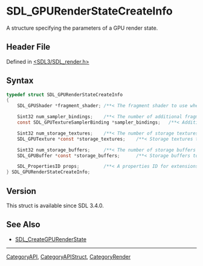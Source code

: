 # SDL_GPURenderStateCreateInfo

A structure specifying the parameters of a GPU render state.

## Header File

Defined in [<SDL3/SDL_render.h>](https://github.com/libsdl-org/SDL/blob/main/include/SDL3/SDL_render.h)

## Syntax

```c
typedef struct SDL_GPURenderStateCreateInfo
{
    SDL_GPUShader *fragment_shader; /**< The fragment shader to use when this render state is active */

    Sint32 num_sampler_bindings;    /**< The number of additional fragment samplers to bind when this render state is active */
    const SDL_GPUTextureSamplerBinding *sampler_bindings;   /**< Additional fragment samplers to bind when this render state is active */

    Sint32 num_storage_textures;    /**< The number of storage textures to bind when this render state is active */
    SDL_GPUTexture *const *storage_textures;    /**< Storage textures to bind when this render state is active */

    Sint32 num_storage_buffers;     /**< The number of storage buffers to bind when this render state is active */
    SDL_GPUBuffer *const *storage_buffers;      /**< Storage buffers to bind when this render state is active */

    SDL_PropertiesID props;         /**< A properties ID for extensions. Should be 0 if no extensions are needed. */
} SDL_GPURenderStateCreateInfo;
```

## Version

This struct is available since SDL 3.4.0.

## See Also

- [SDL_CreateGPURenderState](SDL_CreateGPURenderState)

----
[CategoryAPI](CategoryAPI), [CategoryAPIStruct](CategoryAPIStruct), [CategoryRender](CategoryRender)

